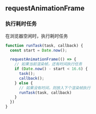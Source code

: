 ## requestAnimationFrame



### 执行耗时任务

在浏览器空闲时，执行耗时任务

```js
function runTask(task, callback) {
  const start = Date.now();

  requestAnimationFrame(() => {
    // 如果当前渲染帧，还有时间执行任务
    if (Date.now() - start < 16.6) {
      task();
      callback();
    } else {
      // 如果没有时间，则放入下个渲染帧执行
      runTask(task, callback)
    }
  })
}
```

